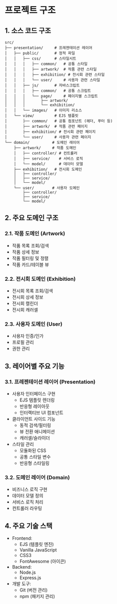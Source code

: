 # 프로젝트 구조

## 1. 소스 코드 구조

```
src/
├── presentation/     # 프레젠테이션 레이어
│   ├── public/       # 정적 파일
│   │   ├── css/      # 스타일시트
│   │   │   ├── common/   # 공통 스타일
│   │   │   ├── artwork/  # 작품 관련 스타일
│   │   │   ├── exhibition/ # 전시회 관련 스타일
│   │   │   └── user/     # 사용자 관련 스타일
│   │   ├── js/       # 자바스크립트
│   │   │   ├── common/   # 공통 스크립트
│   │   │   └── page/     # 페이지별 스크립트
│   │   │       ├── artwork/
│   │   │       └── exhibition/
│   │   └── images/   # 이미지 리소스
│   └── view/         # EJS 템플릿
│       ├── common/   # 공통 컴포넌트 (헤더, 푸터 등)
│       ├── artwork/  # 작품 관련 페이지
│       ├── exhibition/ # 전시회 관련 페이지
│       └── user/     # 사용자 관련 페이지
└── domain/          # 도메인 레이어
    ├── artwork/     # 작품 도메인
    │   ├── controller/ # 컨트롤러
    │   ├── service/    # 서비스 로직
    │   └── model/      # 데이터 모델
    ├── exhibition/   # 전시회 도메인
    │   ├── controller/
    │   ├── service/
    │   └── model/
    └── user/        # 사용자 도메인
        ├── controller/
        ├── service/
        └── model/
```

## 2. 주요 도메인 구조

### 2.1. 작품 도메인 (Artwork)
- 작품 목록 조회/검색
- 작품 상세 정보
- 작품 필터링 및 정렬
- 작품 카드/테이블 뷰

### 2.2. 전시회 도메인 (Exhibition)
- 전시회 목록 조회/검색
- 전시회 상세 정보
- 전시회 캘린더
- 전시회 캐러셀

### 2.3. 사용자 도메인 (User)
- 사용자 인증/인가
- 프로필 관리
- 권한 관리

## 3. 레이어별 주요 기능

### 3.1. 프레젠테이션 레이어 (Presentation)
- 사용자 인터페이스 구현
  - EJS 템플릿 렌더링
  - 반응형 레이아웃
  - 인터랙티브 UI 컴포넌트
- 클라이언트 사이드 기능
  - 동적 검색/필터링
  - 뷰 전환 애니메이션
  - 캐러셀/슬라이더
- 스타일 관리
  - 모듈화된 CSS
  - 공통 스타일 변수
  - 반응형 스타일링

### 3.2. 도메인 레이어 (Domain)
- 비즈니스 로직 구현
- 데이터 모델 정의
- 서비스 로직 처리
- 컨트롤러 라우팅

## 4. 주요 기술 스택

- Frontend:
  - EJS (템플릿 엔진)
  - Vanilla JavaScript
  - CSS3
  - FontAwesome (아이콘)
- Backend:
  - Node.js
  - Express.js
- 개발 도구:
  - Git (버전 관리)
  - npm (패키지 관리)
